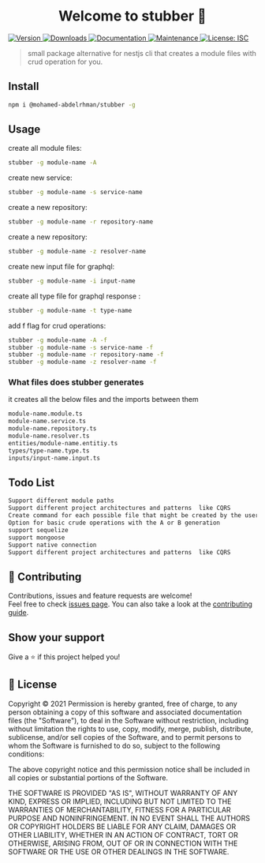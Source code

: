 <h1 align="center">Welcome to stubber 👋</h1>
<p>
  <a href="https://www.npmjs.com/package/@mohamed-abdelrhman/stubber" target="_blank">
    <img alt="Version" src="https://img.shields.io/npm/v/@mohamed-abdelrhman/stubber.svg">
  </a>  
  <a href="https://www.npmjs.com/package/@mohamed-abdelrhman/stubber" target="_blank">
    <img alt="Downloads" src="https://img.shields.io/npm/dt/@mohamed-abdelrhman/stubber?style=flat-square">
  </a>
  <a href="https://github.com/mohamed-abdelrhman/stubber#readme" target="_blank">
    <img alt="Documentation" src="https://img.shields.io/badge/documentation-yes-brightgreen.svg" />
  </a>
  <a href="https://github.com/mohamed-abdelrhman/stubber/graphs/commit-activity" target="_blank">
    <img alt="Maintenance" src="https://img.shields.io/badge/Maintained%3F-yes-green.svg" />
  </a>
  <a href="https://github.com/mohamed-abdelrhman/stubber/blob/master/README.md#-license" target="_blank">
    <img alt="License: ISC" src="https://img.shields.io/npm/l/@mohamed-abdelrhman/stubber?style=flat-square" />
  </a>

</p>

> small package alternative for nestjs cli that creates a module files with crud operation for you.


## Install

```sh
npm i @mohamed-abdelrhman/stubber -g
```

## Usage
create all module files:
```sh
stubber -g module-name -A
```
create new service:
```sh
stubber -g module-name -s service-name
```
create a new repository:
```sh
stubber -g module-name -r repository-name
```
create a new repository:
```sh
stubber -g module-name -z resolver-name
```
create new input file for graphql:
```sh
stubber -g module-name -i input-name
```
create all type file for graphql response :
```sh
stubber -g module-name -t type-name
``` 
add f flag for crud operations:
```sh
stubber -g module-name -A -f
stubber -g module-name -s service-name -f
stubber -g module-name -r repository-name -f
stubber -g module-name -z resolver-name -f
``` 
### What files does stubber generates
it creates all the below files and the imports between them
```sh
module-name.module.ts
module-name.service.ts
module-name.repository.ts
module-name.resolver.ts
entities/module-name.entitiy.ts
types/type-name.type.ts
inputs/input-name.input.ts
``` 

## Todo List
```sh 
Support different module paths
Support different project architectures and patterns  like CQRS
Create command for each possible file that might be created by the user
Option for basic crude operations with the A or B generation
support sequelize
support mongoose
Support native connection
Support different project architectures and patterns  like CQRS
``` 

## 🤝 Contributing

Contributions, issues and feature requests are welcome!<br />Feel free to check [issues page](https://github.com/mohamed-abdelrhman/stubber/issues). You can also take a look at the [contributing guide](https://github.com/mohamed-abdelrhman/stubber/blob/master/CONTRIBUTING.md).

## Show your support

Give a ⭐️ if this project helped you!

## 📝 License

Copyright © 2021
Permission is hereby granted, free of charge, to any person obtaining a copy of this software and associated documentation files (the "Software"), to deal in the Software without restriction, including without limitation the rights to use, copy, modify, merge, publish, distribute, sublicense, and/or sell copies of the Software, and to permit persons to whom the Software is furnished to do so, subject to the following conditions:

The above copyright notice and this permission notice shall be included in all copies or substantial portions of the Software.

THE SOFTWARE IS PROVIDED "AS IS", WITHOUT WARRANTY OF ANY KIND, EXPRESS OR IMPLIED, INCLUDING BUT NOT LIMITED TO THE WARRANTIES OF MERCHANTABILITY, FITNESS FOR A PARTICULAR PURPOSE AND NONINFRINGEMENT. IN NO EVENT SHALL THE AUTHORS OR COPYRIGHT HOLDERS BE LIABLE FOR ANY CLAIM, DAMAGES OR OTHER LIABILITY, WHETHER IN AN ACTION OF CONTRACT, TORT OR OTHERWISE, ARISING FROM, OUT OF OR IN CONNECTION WITH THE SOFTWARE OR THE USE OR OTHER DEALINGS IN THE SOFTWARE.
